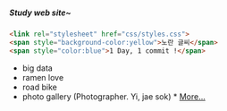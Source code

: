 ##### *Study web site~* 

```markdown
<link rel="stylesheet" href="css/styles.css">
<span style="background-color:yellow">노란 글씨</span>
<span style="color:blue">1 Day, 1 commit !</span>
```

+ big data 
+ ramen love 
+ road bike 
+ photo gallery (Photographer. Yi, jae sok) * [More...](https://www.visualdreamer.com)

